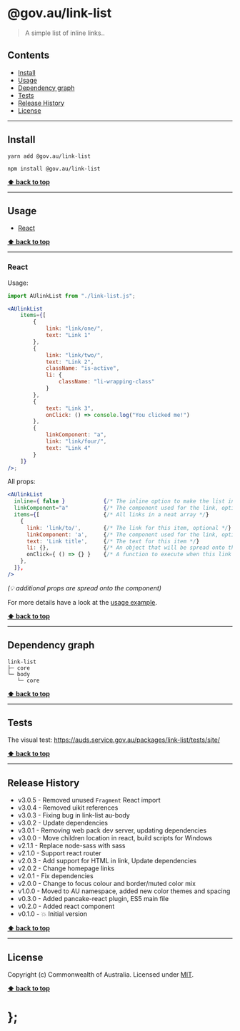 # @gov.au/link-list

> A simple list of inline links..

## Contents

- [Install](#install)
- [Usage](#usage)
- [Dependency graph](#dependency-graph)
- [Tests](#tests)
- [Release History](#release-history)
- [License](#license)

---

## Install

```shell
yarn add @gov.au/link-list
```

```shell
npm install @gov.au/link-list
```

**[⬆ back to top](#contents)**

---

## Usage

- [React](#react)

**[⬆ back to top](#contents)**

---

### React

Usage:

```jsx
import AUlinkList from "./link-list.js";

<AUlinkList
	items={[
		{
			link: "link/one/",
			text: "Link 1"
		},
		{
			link: "link/two/",
			text: "Link 2",
			className: "is-active",
			li: {
				className: "li-wrapping-class"
			}
		},
		{
			text: "Link 3",
			onClick: () => console.log("You clicked me!")
		},
		{
			linkComponent: "a",
			link: "link/four/",
			text: "Link 4"
		}
	]}
/>;
```

All props:

```jsx
<AUlinkList
  inline={ false }            {/* The inline option to make the list inline, optional */}
  linkComponent="a"           {/* The component used for the link, optional */}
  items={[                    {/* All links in a neat array */}
    {
      link: 'link/to/',       {/* The link for this item, optional */}
      linkComponent: 'a',     {/* The component used for the link, optional */}
      text: 'Link title',     {/* The text for this item */}
      li: {},                 {/* An object that will be spread onto the <li> tag, optional */}
      onClick={ () => {} }    {/* A function to execute when this link is clicked, optional */}
    },
  ]},
/>
```

_(💡 additional props are spread onto the component)_

For more details have a look at the [usage example](https://github.com/govau/design-system-components/tree/master/packages/link-list/tests/react/index.js).

**[⬆ back to top](#contents)**

---

## Dependency graph

```shell
link-list
├─ core
└─ body
   └─ core
```

**[⬆ back to top](#contents)**

---

## Tests

The visual test: https://auds.service.gov.au/packages/link-list/tests/site/

**[⬆ back to top](#contents)**

---

## Release History

- v3.0.5 - Removed unused `Fragment` React import
- v3.0.4 - Removed uikit references
- v3.0.3 - Fixing bug in link-list au-body
- v3.0.2 - Update dependencies
- v3.0.1 - Removing web pack dev server, updating dependencies
- v3.0.0 - Move children location in react, build scripts for Windows
- v2.1.1 - Replace node-sass with sass
- v2.1.0 - Support react router
- v2.0.3 - Add support for HTML in link, Update dependencies
- v2.0.2 - Change homepage links
- v2.0.1 - Fix dependencies
- v2.0.0 - Change to focus colour and border/muted color mix
- v1.0.0 - Moved to AU namespace, added new color themes and spacing
- v0.3.0 - Added pancake-react plugin, ES5 main file
- v0.2.0 - Added react component
- v0.1.0 - 💥 Initial version

**[⬆ back to top](#contents)**

---

## License

Copyright (c) Commonwealth of Australia.
Licensed under [MIT](https://raw.githubusercontent.com/govau/design-system-components/packages/core/master/LICENSE).

**[⬆ back to top](#contents)**

# };
